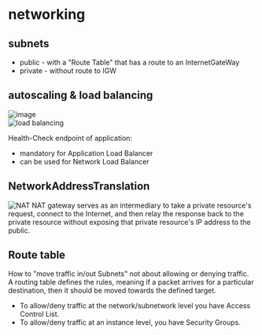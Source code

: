 # networking
## subnets
* public - with a "Route Table" that has a route to an InternetGateWay
* private - without route to IGW

## autoscaling & load balancing
![image](https://user-images.githubusercontent.com/8113355/230970596-fdf7252d-817c-429a-816c-5ec6e2cadaa0.png)  
![load balancing](https://drive.google.com/uc?id=1-oQsTivqkXEuLibHvSYfq7gGXkXAJ5jx)  

Health-Check endpoint of application:
* mandatory for Application Load Balancer
* can be used for Network Load Balancer

## NetworkAddressTranslation
![NAT](https://user-images.githubusercontent.com/8113355/230967248-88910ef1-7b5a-4d4d-be0f-9ab7cfe58d57.png)
    NAT gateway serves as an intermediary to take a private resource's request, connect to the Internet, and then relay the response back to the private resource without exposing that private resource's IP address to the public.

## Route table
How to "move traffic in/out Subnets" not about allowing or denying traffic.  
A routing table defines the rules, meaning if a packet arrives for a particular destination, then it should be moved towards the defined target.

* To allow/deny traffic at the network/subnetwork level you have Access Control List.
* To allow/deny traffic at an instance level, you have Security Groups.